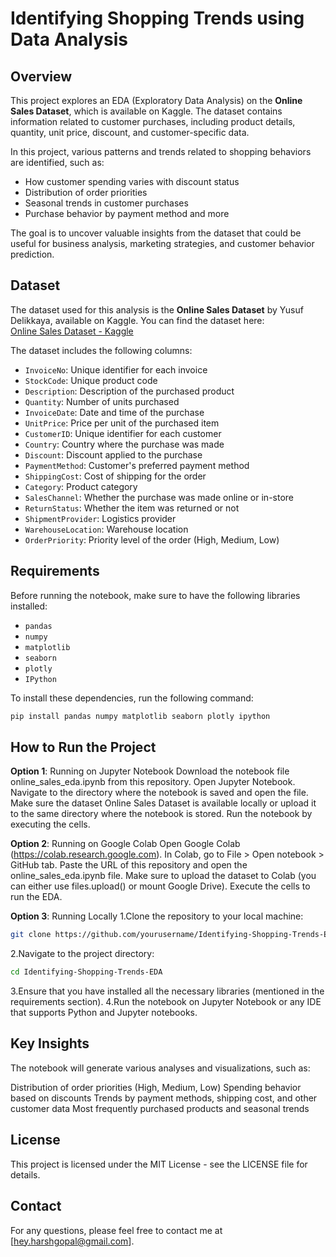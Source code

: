 # Identifying Shopping Trends using Data Analysis

## Overview
This project explores an EDA (Exploratory Data Analysis) on the **Online Sales Dataset**, which is available on Kaggle. The dataset contains information related to customer purchases, including product details, quantity, unit price, discount, and customer-specific data.

In this project, various patterns and trends related to shopping behaviors are identified, such as:
- How customer spending varies with discount status
- Distribution of order priorities
- Seasonal trends in customer purchases
- Purchase behavior by payment method and more

The goal is to uncover valuable insights from the dataset that could be useful for business analysis, marketing strategies, and customer behavior prediction.

## Dataset
The dataset used for this analysis is the **Online Sales Dataset** by Yusuf Delikkaya, available on Kaggle. You can find the dataset here:  
[Online Sales Dataset - Kaggle](https://www.kaggle.com/datasets/yusufdelikkaya/online-sales-dataset)

The dataset includes the following columns:
- `InvoiceNo`: Unique identifier for each invoice
- `StockCode`: Unique product code
- `Description`: Description of the purchased product
- `Quantity`: Number of units purchased
- `InvoiceDate`: Date and time of the purchase
- `UnitPrice`: Price per unit of the purchased item
- `CustomerID`: Unique identifier for each customer
- `Country`: Country where the purchase was made
- `Discount`: Discount applied to the purchase
- `PaymentMethod`: Customer's preferred payment method
- `ShippingCost`: Cost of shipping for the order
- `Category`: Product category
- `SalesChannel`: Whether the purchase was made online or in-store
- `ReturnStatus`: Whether the item was returned or not
- `ShipmentProvider`: Logistics provider
- `WarehouseLocation`: Warehouse location
- `OrderPriority`: Priority level of the order (High, Medium, Low)

## Requirements

Before running the notebook, make sure to have the following libraries installed:

- `pandas`
- `numpy`
- `matplotlib`
- `seaborn`
- `plotly`
- `IPython`

To install these dependencies, run the following command:

```bash
pip install pandas numpy matplotlib seaborn plotly ipython
```

## How to Run the Project

**Option 1**: Running on Jupyter Notebook
Download the notebook file online_sales_eda.ipynb from this repository.
Open Jupyter Notebook.
Navigate to the directory where the notebook is saved and open the file.
Make sure the dataset Online Sales Dataset is available locally or upload it to the same directory where the notebook is stored.
Run the notebook by executing the cells.


**Option 2**: Running on Google Colab
Open Google Colab (https://colab.research.google.com).
In Colab, go to File > Open notebook > GitHub tab.
Paste the URL of this repository and open the online_sales_eda.ipynb file.
Make sure to upload the dataset to Colab (you can either use files.upload() or mount Google Drive).
Execute the cells to run the EDA.

**Option 3**: Running Locally
1.Clone the repository to your local machine:
```bash
git clone https://github.com/yourusername/Identifying-Shopping-Trends-EDA.git
```
2.Navigate to the project directory:
```bash
cd Identifying-Shopping-Trends-EDA
```
3.Ensure that you have installed all the necessary libraries (mentioned in the requirements section).
4.Run the notebook on Jupyter Notebook or any IDE that supports Python and Jupyter notebooks.

## Key Insights
The notebook will generate various analyses and visualizations, such as:

Distribution of order priorities (High, Medium, Low)
Spending behavior based on discounts
Trends by payment methods, shipping cost, and other customer data
Most frequently purchased products and seasonal trends

## License
This project is licensed under the MIT License - see the LICENSE file for details.

## Contact
For any questions, please feel free to contact me at [hey.harshgopal@gmail.com].

